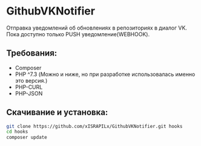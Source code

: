 # GithubVKNotifier

Отправка уведомлений об обновлениях в репозиториях в диалог VK. 
Пока доступно только PUSH уведомление(WEBHOOK).

## Требования:
 - Composer 
 - PHP ^7.3 (Можно и ниже, но при разработке использовалась именно это версия.)
 - PHP-CURL
 - PHP-JSON

## Скачивание и установка:
```bash
git clone https://github.com/xISRAPILx/GithubVKNotifier.git hooks
cd hooks
composer update
```
